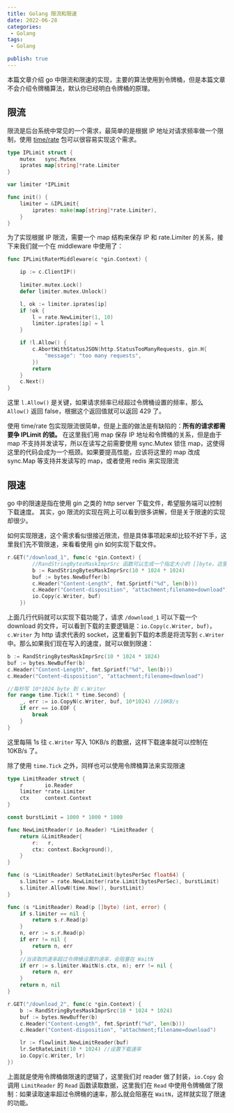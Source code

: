 ```yaml
---
title: Golang 限流和限速
date: 2022-06-28
categories:
 - Golang
tags:
 - Golang

publish: true
---
```



本篇文章介绍 go 中限流和限速的实现，主要的算法使用到令牌桶，但是本篇文章不会介绍令牌桶算法，默认你已经明白令牌桶的原理。

## 限流

限流是后台系统中常见的一个需求，最简单的是根据 IP 地址对请求频率做一个限制，使用 [time/rate](https://pkg.go.dev/golang.org/x/time/rate) 包可以很容易实现这个需求。

```go
type IPLimit struct {
	mutex   sync.Mutex
	iprates map[string]*rate.Limiter
}

var limiter *IPLimit

func init() {
	limiter = &IPLimit{
		iprates: make(map[string]*rate.Limiter),
	}
}
```
为了实现根据 IP 限流，需要一个 map 结构来保存 IP 和 rate.Limiter 的关系，接下来我们就一个在 middleware 中使用了：

```go
func IPLimitRaterMiddleware(c *gin.Context) {

	ip := c.ClientIP()
	
    limiter.mutex.Lock()
	defer limiter.mutex.Unlock()

	l, ok := limiter.iprates[ip]
	if !ok {
		l = rate.NewLimiter(1, 10)
		limiter.iprates[ip] = l
	}

	if !l.Allow() {
		c.AbortWithStatusJSON(http.StatusTooManyRequests, gin.H{
			"message": "too many requests",
		})
		return
	}
	c.Next()
}
```

这里 `l.Allow()` 是关键，如果请求频率已经超过令牌桶设置的频率，那么 `Allow()` 返回 false，根据这个返回值就可以返回 429 了。

使用 time/rate 包实现限流很简单，但是上面的做法是有缺陷的：**所有的请求都需要争 IPLimit 的锁。** 在这里我们用 map 保存 IP 地址和令牌桶的关系，但是由于 map 不支持并发读写，所以在读写之前需要使用 sync.Mutex 锁住 map，这使得这里的代码会成为一个瓶颈。如果要提高性能，应该将这里的 map 改成 sync.Map 等支持并发读写的 map，或者使用 redis 来实现限流



## 限速

go 中的限速是指在使用 gin 之类的 http server 下载文件，希望服务端可以控制下载速度。 其实，go 限流的实现在网上可以看到很多讲解，但是关于限速的实现却很少。

如何实现限速，这个需求看似很接近限流，但是具体事项起来却比较不好下手，这里我们先不管限速，来看看使用 gin 如何实现下载文件。

```go
r.GET("/download_1", func(c *gin.Context) {
		//RandStringBytesMaskImprSrc 函数可以生成一个指定大小的 []byte，这里生成的是一个 10MB 的 []byte
		b := RandStringBytesMaskImprSrc(10 * 1024 * 1024)
		buf := bytes.NewBuffer(b)
		c.Header("Content-Length", fmt.Sprintf("%d", len(b)))
		c.Header("Content-disposition", "attachment;filename=download")
		io.Copy(c.Writer, buf)
	})
```
上面几行代码就可以实现下载功能了，请求 `/download_1` 可以下载一个 download 的文件，可以看到下载的主要逻辑是：`io.Copy(c.Writer, buf)`，`c.Writer` 为 http 请求代表的 socket，这里看到下载的本质是将流写到 `c.Writer` 中。那么如果我们现在写入的速度，就可以做到限速：

```go
b := RandStringBytesMaskImprSrc(10 * 1024 * 1024)
buf := bytes.NewBuffer(b)
c.Header("Content-Length", fmt.Sprintf("%d", len(b)))
c.Header("Content-disposition", "attachment;filename=download")

//每秒写 10*1024 byte 到 c.Writer
for range time.Tick(1 * time.Second) {
	_, err := io.CopyN(c.Writer, buf, 10*1024) //10KB/s
	if err == io.EOF {
		break
	}
}
```
这里每隔 1s 往 `c.Writer` 写入 10KB/s 的数据，这样下载速率就可以控制在 10KB/s 了。


除了使用 `time.Tick` 之外，同样也可以使用令牌桶算法来实现限速

```go
type LimitReader struct {
	r       io.Reader
	limiter *rate.Limiter
	ctx     context.Context
}

const burstLimit = 1000 * 1000 * 1000

func NewLimitReader(r io.Reader) *LimitReader {
	return &LimitReader{
		r:   r,
		ctx: context.Background(),
	}
}

func (s *LimitReader) SetRateLimit(bytesPerSec float64) {
	s.limiter = rate.NewLimiter(rate.Limit(bytesPerSec), burstLimit)
	s.limiter.AllowN(time.Now(), burstLimit)
}

func (s *LimitReader) Read(p []byte) (int, error) {
	if s.limiter == nil {
		return s.r.Read(p)
	}
	n, err := s.r.Read(p)
	if err != nil {
		return n, err
	}
	//当读取的速率超过令牌桶设置的速率，会阻塞在 WaitN 
	if err := s.limiter.WaitN(s.ctx, n); err != nil {
		return n, err
	}
	return n, nil
}
```

```go
r.GET("/download_2", func(c *gin.Context) {
	b := RandStringBytesMaskImprSrc(10 * 1024 * 1024)
	buf := bytes.NewBuffer(b)
	c.Header("Content-Length", fmt.Sprintf("%d", len(b)))
	c.Header("Content-disposition", "attachment;filename=download")

	lr := flowlimit.NewLimitReader(buf)
	lr.SetRateLimit(10 * 1024) //设置下载速率
	io.Copy(c.Writer, lr)
})
```

上面就是使用令牌桶做限速的逻辑了，这里我们对 reader 做了封装，`io.Copy` 会调用 `LimitReader` 的 `Read` 函数读取数据，这里我们在 `Read` 中使用令牌桶做了限制：如果读取速率超过令牌桶的速率，那么就会阻塞在 `WaitN`，这样就实现了限速的功能。





<Vssue/>